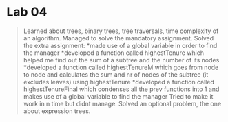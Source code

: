 # Lab 04

> Learned about trees, binary trees, tree traversals, time complexity of an algorithm.
Managed to solve the mandatory assignment.
Solved the extra assignment:
*made use of a global variable in order to find the manager
*developed a function called highestTenure which helped me find out the sum of a subtree and the number of its nodes
*developed a function called highestTenureM which goes from node to node and calculates the sum and nr of nodes of the subtree (it excludes leaves) using highestTenure
*developed a function called highestTenureFinal which condenses all the prev functions into 1 and makes use of a global variable to find the manager
Tried to make it work in n time but didnt manage.
Solved an optional problem, the one about expression trees.


